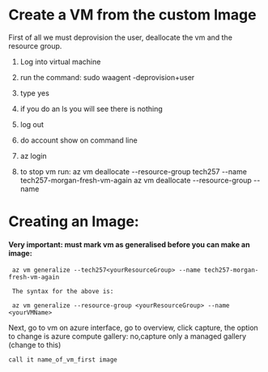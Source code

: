 # Create a VM from the custom Image

First of all we must deprovision the user, deallocate the vm and the resource group.
<br>
1. Log into virtual machine 
2. run the command: 
    sudo waagent -deprovision+user 
3. type yes

4. if you do an ls you will see there is nothing
5. log out
6. do account show on command line
7. az login
8. to stop vm run: az vm deallocate --resource-group tech257 --name tech257-morgan-fresh-vm-again
    az vm deallocate --resource-group <yourResourceGroup> --name <yourVMName>
    <br>
# Creating an Image: 
#### Very important: must mark vm as generalised before you can make an image:
```
 az vm generalize --tech257<yourResourceGroup> --name tech257-morgan-fresh-vm-again 
 
 The syntax for the above is:

 az vm generalize --resource-group <yourResourceGroup> --name <yourVMName>
 ```

Next, go to vm on azure interface, go to overview, click capture, 
    the option to change is azure compute gallery: no,capture only a managed gallery (change to this)

    call it name_of_vm_first image